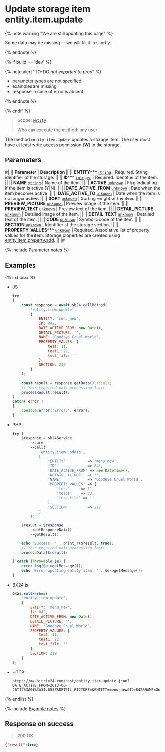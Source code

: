 # Update storage item entity.item.update

{% note warning "We are still updating this page" %}

Some data may be missing — we will fill it in shortly.

{% endnote %}

{% if build == 'dev' %}

{% note alert "TO-DO _not exported to prod_" %}

- parameter types are not specified
- examples are missing
- response in case of error is absent

{% endnote %}

{% endif %}

> Scope: [`entity`](../../scopes/permissions.md)
>
> Who can execute the method: any user

The method `entity.item.update` updates a storage item. The user must have at least write access permission (**W**) in the storage.

## Parameters

#|
|| **Parameter** | **Description** ||
|| **ENTITY^*^**
[`string`](../../data-types.md) | Required. String identifier of the storage. ||
|| **ID^*^**
[`integer`](../../data-types.md) | Required. Identifier of the item. ||
|| **NAME**
[`string`](../../data-types.md) | Name of the item. ||
|| **ACTIVE**
[`unknown`](../../data-types.md) | Flag indicating if the item is active (Y\|N). ||
|| **DATE_ACTIVE_FROM**
[`unknown`](../../data-types.md) | Date when the item becomes active. ||
|| **DATE_ACTIVE_TO**
[`unknown`](../../data-types.md) | Date when the item is no longer active. ||
|| **SORT**
[`unknown`](../../data-types.md) | Sorting weight of the item. ||
|| **PREVIEW_PICTURE**
[`unknown`](../../data-types.md) | Preview image of the item. ||
|| **PREVIEW_TEXT**
[`unknown`](../../data-types.md) | Preview text of the item. ||
|| **DETAIL_PICTURE**
[`unknown`](../../data-types.md) | Detailed image of the item. ||
|| **DETAIL_TEXT**
[`unknown`](../../data-types.md) | Detailed text of the item. ||
|| **CODE**
[`unknown`](../../data-types.md) | Symbolic code of the item. ||
|| **SECTION**
[`unknown`](../../data-types.md) | Identifier of the storage section. ||
|| **PROPERTY_VALUES^*^**
[`unknown`](../../data-types.md) | Required. Associative list of property values for the item. Storage properties are created using [entity.item.property.add](./properties/entity-item-property-add.md). ||
|#

{% include [Parameter notes](../../../_includes/required.md) %}

## Examples

{% list tabs %}

- JS

    ```js
    try
    {
    	const response = await $b24.callMethod(
    		'entity.item.update',
    		{
    			ENTITY: 'menu_new',
    			ID: 842,
    			DATE_ACTIVE_FROM: new Date(),
    			DETAIL_PICTURE: '',
    			NAME: 'Goodbye Cruel World',
    			PROPERTY_VALUES: {
    				test: 11,
    				test1: 22,
    				test_file: ''
    			},
    			SECTION: 219
    		}
    	);
    	
    	const result = response.getData().result;
    	// Your required data processing logic
    	processResult(result);
    }
    catch( error )
    {
    	console.error('Error:', error);
    }
    ```

- PHP

    ```php
    try {
        $response = $b24Service
            ->core
            ->call(
                'entity.item.update',
                [
                    'ENTITY'          => 'menu_new',
                    'ID'              => 842,
                    'DATE_ACTIVE_FROM' => new DateTime(),
                    'DETAIL_PICTURE'  => '',
                    'NAME'            => 'Goodbye Cruel World',
                    'PROPERTY_VALUES' => [
                        'test'     => 11,
                        'test1'    => 22,
                        'test_file' => ''
                    ],
                    'SECTION'         => 219
                ]
            );
    
        $result = $response
            ->getResponseData()
            ->getResult();
    
        echo 'Success: ' . print_r($result, true);
        // Your required data processing logic
        processData($result);
    
    } catch (Throwable $e) {
        error_log($e->getMessage());
        echo 'Error updating entity item: ' . $e->getMessage();
    }
    ```

- BX24.js

    ```js
    BX24.callMethod(
        'entity.item.update',
        {
            ENTITY: 'menu_new',
            ID: 842,
            DATE_ACTIVE_FROM: new Date(),
            DETAIL_PICTURE: '',
            NAME: 'Goodbye Cruel World',
            PROPERTY_VALUES: {
                test: 11,
                test1: 22,
                test_file: ''
            },
            SECTION: 219
        }
    );
    ```

- HTTP

    ```http
    https://my.bitrix24.com/rest/entity.item.update.json?DATE_ACTIVE_FROM=2013-06-26T12%3A03%3A31.653Z&DETAIL_PICTURE=&ENTITY=menu_new&ID=842&NAME=Goodbye%20Cruel%20World&PROPERTY_VALUES%5Btest1%5D=22&PROPERTY_VALUES%5Btest%5D=11&PROPERTY_VALUES%5Btest_file%5D=&SECTION=219&auth=9affe382af74d9c5caa588e28096e872
    ```

{% endlist %}

{% include [Example notes](../../../_includes/examples.md) %}

## Response on success

> 200 OK
```json
{"result":true}
```